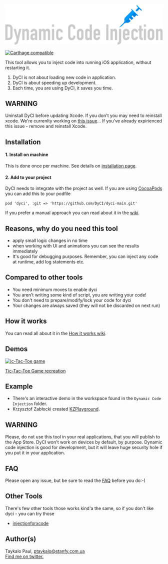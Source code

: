 ![# DyCI – Dynamic Code Injection](/Meta/logo.png?raw=true "DyCI – Dynamic Code Injection")

[![Carthage compatible](https://img.shields.io/badge/Carthage-compatible-4BC51D.svg?style=flat)](https://github.com/Carthage/Carthage)

This tool allows you to inject code into running iOS application, without restarting it.

1. DyCI is not about loading new code in application.
2. DyCI is about speeding up development.
3. Each time, you are using DyCI, it saves you time.

## WARNING
Uninstall DyCI before updating Xcode.
If you don't you may need to reinstall xcode.
We're currenlty working on [this issue](https://github.com/DyCI/dyci-main/issues/8)...
If you've already expirienced this issue - remove and reinstall Xcode.

## Installation

#### 1. Install on machine
This is done once per machine. See details on [installation page](https://github.com/DyCI/dyci-main/wiki/Installation).

#### 2. Add to your project
DyCI needs to integrate with the project as well. If you are using [CocoaPods](https://github.com/CocoaPods/CocoaPods) you can add this to your podfile

```
pod 'dyci', :git => 'https://github.com/DyCI/dyci-main.git'
```

If you prefer a manual approach you can read about it in the [wiki](https://github.com/DyCI/dyci-main/wiki/Using-dyci).

## Reasons, why do you need this tool
* apply small logic changes in no time
* when working with UI and animations you can see the results immediately
* It's good for debugging purposes. Remember, you can inject any code at runtime, add log statements etc.

## Compared to other tools
* You need minimum moves to enable dyci
* You aren't writing some kind of script, you are writing your code!
* You don't need to prepare/modify/lock your code for dyci
* Your changes are always saved (they will not be discarded on next run)

## How it works
You can read all about it in the [How it works wiki](https://github.com/DyCI/dyci-main/wiki/How-it-Works).

## Demos

[![ic-Tac-Toe game](http://img.youtube.com/vi/8nyEpAqUug4/maxresdefault.jpg)](https://www.youtube.com/watch?v=8nyEpAqUug4)

[Tic-Tac-Toe Game recreation](https://www.youtube.com/watch?v=8nyEpAqUug4)

## Example

- There's an interactive demo in the workspace found in the `Dynamic Code Injection` folder.
- Krzysztof Zabłocki created [KZPlayground](https://github.com/krzysztofzablocki/KZPlayground).

## WARNING
Please, do not use this tool in your real applications, that you will publish to the App Store. DyCI won't work on devices by default, by purpose. Dynamic code injection is good for development, but it will leave huge security hole if you put it in your application.

## FAQ
Please open any issue, but be sure to read the [FAQ](https://github.com/DyCI/dyci-main/wiki/FAQ) before you do:-)

## Other Tools
There's few other tools those works kind'a the same, so if you don't like dyci - you can try those

- [injectionforxcode](https://github.com/johnno1962/injectionforxcode)

## Author(s)

Taykalo Paul, ptaykalo@stanfy.com.ua  
[Find me on twitter.](http://twitter.com/TT_Kilew)

